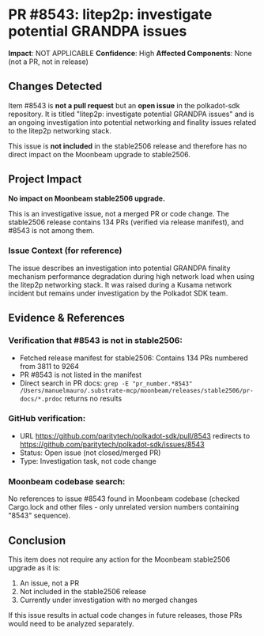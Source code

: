 # PR #8543: litep2p: investigate potential GRANDPA issues

**Impact**: NOT APPLICABLE
**Confidence**: High
**Affected Components**: None (not a PR, not in release)

## Changes Detected

Item #8543 is **not a pull request** but an **open issue** in the polkadot-sdk repository. It is titled "litep2p: investigate potential GRANDPA issues" and is an ongoing investigation into potential networking and finality issues related to the litep2p networking stack.

This issue is **not included** in the stable2506 release and therefore has no direct impact on the Moonbeam upgrade to stable2506.

## Project Impact

**No impact on Moonbeam stable2506 upgrade.**

This is an investigative issue, not a merged PR or code change. The stable2506 release contains 134 PRs (verified via release manifest), and #8543 is not among them.

### Issue Context (for reference)
The issue describes an investigation into potential GRANDPA finality mechanism performance degradation during high network load when using the litep2p networking stack. It was raised during a Kusama network incident but remains under investigation by the Polkadot SDK team.

## Evidence & References

### Verification that #8543 is not in stable2506:
- Fetched release manifest for stable2506: Contains 134 PRs numbered from 3811 to 9264
- PR #8543 is not listed in the manifest
- Direct search in PR docs: `grep -E "pr_number.*8543" /Users/manuelmauro/.substrate-mcp/moonbeam/releases/stable2506/pr-docs/*.prdoc` returns no results

### GitHub verification:
- URL https://github.com/paritytech/polkadot-sdk/pull/8543 redirects to https://github.com/paritytech/polkadot-sdk/issues/8543
- Status: Open issue (not closed/merged PR)
- Type: Investigation task, not code change

### Moonbeam codebase search:
No references to issue #8543 found in Moonbeam codebase (checked Cargo.lock and other files - only unrelated version numbers containing "8543" sequence).

## Conclusion

This item does not require any action for the Moonbeam stable2506 upgrade as it is:
1. An issue, not a PR
2. Not included in the stable2506 release
3. Currently under investigation with no merged changes

If this issue results in actual code changes in future releases, those PRs would need to be analyzed separately.
